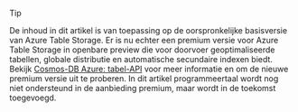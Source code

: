 > [!TIP]
> De inhoud in dit artikel is van toepassing op de oorspronkelijke basisversie van Azure Table Storage. Er is nu echter een premium versie voor Azure Table Storage in openbare preview die voor doorvoer geoptimaliseerde tabellen, globale distributie en automatische secundaire indexen biedt. Bekijk [Cosmos-DB Azure: tabel-API](https://aka.ms/premiumtables) voor meer informatie en om de nieuwe premium versie uit te proberen. In dit artikel programmeertaal wordt nog niet ondersteund in de aanbieding premium, maar wordt in de toekomst toegevoegd.
>
